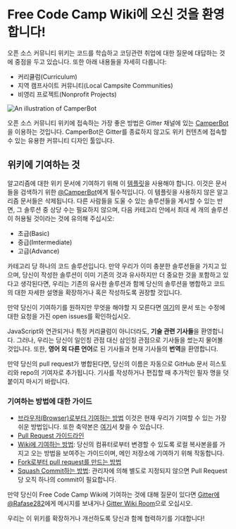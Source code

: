 # Free Code Camp Wiki에 오신 것을 환영합니다! 
오픈 소스 커뮤니티 위키는 코드를 학습하고 코딩관련 취업에 대한 질문에 대답하는 것에 중점을 두고 있습니다. 또한 아래 내용들을 자세히 다룹니다:
- 커리큘럼(Curriculum)
- 지역 캠프사이트 커뮤니티(Local Campsite Communities)
- 비영리 프로젝트(Nonprofit Projects)

![An illustration of CamperBot](http://i.imgur.com/gyJwzkx.png)

오픈 소스 커뮤니티 위키에 접속하는 가장 좋은 방법은 Gitter 채널에 있는 [CamperBot](https://github.com/FreeCodeCamp/wiki/blob/master/camperbot)을 이용하는 것입니다. CamperBot은 Gitter를 종료하지 않고도 위키 컨텐츠에 접속할 수 있는 유용한 커뮤니티 디자인 툴입니다.

## 위키에 기여하는 것
알고리즘에 대한 위키 문서에 기여하기 위해 이 [템플릿](https://github.com/FreeCodeCamp/wiki/blob/master/Algorithm-Wiki-Template)을 사용해야 합니다. 이것은 문서들을 검색하기 위한 [@CamperBot](https://github.com/camperbot)에게 필수적입니다. 이 템플릿을 사용하지 않은 알고리즘 문서들은 삭제됩니다. 다른 사람들을 도울 수 있는 솔루션들을 게시할 수 있는 반면, 그 솔루션 중 상당 수는 필요하지 않으며, 다음 카테고리 안에서 최대 세 개의 솔루션이 허용될 것이라는 것에 유의해 주십시오:
- 초급(Basic)
- 중급(Imtermediate)
- 고급(Advance)

카테고리 당 하나의 코드 솔루션입니다. 만약 우리가 이미 충분한 솔루션들을 가지고 있으며, 당신이 작성한 솔루션이 이미 기존의 것과 유사하지만 더 중요한 것을 포함하고 있다고 생각된다면, 우리는 기존의 유사한 솔루션과 함께 당신의 솔루션을 병합하고 코드의 대한 자세한 설명을 확장하거나 혹은 작성하도록 권장할 것입니다.

만약 당신이 기여하기를 원하지만 무엇을 해야할 지 모른다면 [여기](https://github.com/FreeCodeCamp/wiki/issues)의 문서 또는 수정에 대한 요청을 가진 open issues를 확인하십시오.

JavaScript와 연관되거나 특정 커리큘럼이 아니더라도, **기술 관련 기사들**을 환영합니다. 그러나, 우리는 당신이 일인칭 관점 대신 삼인칭 관점으로 기사들을 썼는지 물어볼 것입니다. 또한, **영어 외 다른 언어**로 된 기사들과 현재 기사들의 **번역**을 환영합니다. 

만약 당신의 pull request가 병합된다면, 당신의 이름은 자동으로 GitHub 문서 히스토리와 repo의 기여자로 추가됩니다. 기사를 작성하거나 편집할 때 추가적인 필자 명을 덧붙이지 마시기 바랍니다. 

### 기여하는 방법에 대한 가이드
- [브라우저(Browser)로부터 기여하는 방법](https://github.com/FreeCodeCamp/wiki/blob/master/Wiki-Guide-Online-Contribution) 이것은 현재 우리가 기여할 수 있는 가장 쉬운 방법입니다. 또한 축약본은 [여기](https://medium.freecodecamp.com/how-to-land-your-first-open-source-contribution-from-your-browser-in-15-minutes-756d9bbf81ad#.be5x5rbo7)서 찾을 수 있습니다.
- [Pull Request 가이드라인](https://github.com/FreeCodeCamp/wiki/blob/master/PULL_REQUEST_TEMPLATE)
- [Wiki에 기여하는 방법](https://github.com/FreeCodeCamp/wiki/blob/master/Wiki-Contribute-Local-GUI): 당신의 컴퓨터로부터 변경할 수 있도록 로컬 복사본을를 가지고 오는 방법을 보여주는 가이드이며, 메인 저장소에 기여하기 위해 작동합니다.  
- [Fork로부터 pull request를 만드는 방법](https://github.com/FreeCodeCamp/wiki/blob/master/Pull-Request-Contribute) 
- [Squash Commit하는 방법](https://github.com/FreeCodeCamp/wiki/blob/master/git-rebase#squashing-multiple-commits-into-one): 관리자에 의해 별도로 지정되지 않으면 Pull Request 당 오직 하나의 commit이 필요합니다. 

만약 당신이 Free Code Camp Wiki에 기여하는 것에 대해 질문이 있다면 [Gitter에 @Rafase282](https://gitter.im/Rafase282)에게 메시지를 보내거나 [Gitter Wiki Room](https://gitter.im/FreeCodeCamp/Wiki)으로 오십시오.

우리는 이 위키를 확장하거나 개선하도록 당신과 함께 협력하기를 기대합니다!
